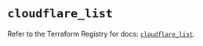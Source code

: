 # `cloudflare_list`

Refer to the Terraform Registry for docs: [`cloudflare_list`](https://registry.terraform.io/providers/cloudflare/cloudflare/5.10.1/docs/resources/list).
